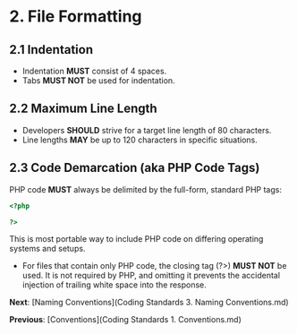 # 2. File Formatting #
## 2.1 Indentation ##
* Indentation **MUST** consist of 4 spaces.
* Tabs **MUST NOT** be used for indentation.
## 2.2 Maximum Line Length ##
* Developers **SHOULD** strive for a target line length of 80 characters.
* Line lengths **MAY** be up to 120 characters in specific situations.
## 2.3 Code Demarcation (aka PHP Code Tags) ##
PHP code **MUST** always be delimited by the full-form, standard PHP tags:

```PHP
<?php

?>

```

This is most portable way to include PHP code on differing operating systems and setups.

* For files that contain only PHP code, the closing tag (?>) **MUST NOT** be used. It is not required by PHP, and omitting it prevents the accidental injection of trailing white space into the response.

**Next**: [Naming Conventions](Coding Standards 3. Naming Conventions.md)

**Previous**: [Conventions](Coding Standards 1. Conventions.md)
